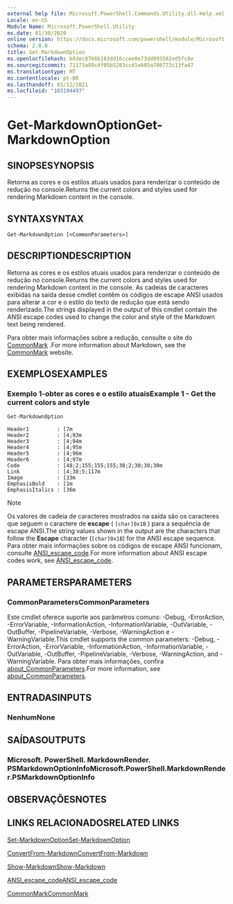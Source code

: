 ```yaml
---
external help file: Microsoft.PowerShell.Commands.Utility.dll-Help.xml
Locale: en-US
Module Name: Microsoft.PowerShell.Utility
ms.date: 01/30/2020
online version: https://docs.microsoft.com/powershell/module/Microsoft.PowerShell.Utility/Get-MarkdownOption?view=powershell-7&WT.mc_id=ps-gethelp
schema: 2.0.0
title: Get-MarkdownOption
ms.openlocfilehash: b4dec8766b283dd16ccee0e73dd893582ed5fc8e
ms.sourcegitcommit: 71173a89c4f05b5283ccd1e885a780773c13fa47
ms.translationtype: MT
ms.contentlocale: pt-BR
ms.lasthandoff: 03/12/2021
ms.locfileid: "103194497"
---
```

# <span data-ttu-id="56cc5-102">Get-MarkdownOption</span><span class="sxs-lookup"><span data-stu-id="56cc5-102">Get-MarkdownOption</span></span>

## <span data-ttu-id="56cc5-103">SINOPSE</span><span class="sxs-lookup"><span data-stu-id="56cc5-103">SYNOPSIS</span></span>
<span data-ttu-id="56cc5-104">Retorna as cores e os estilos atuais usados para renderizar o conteúdo de redução no console.</span><span class="sxs-lookup"><span data-stu-id="56cc5-104">Returns the current colors and styles used for rendering Markdown content in the console.</span></span>

## <span data-ttu-id="56cc5-105">SYNTAX</span><span class="sxs-lookup"><span data-stu-id="56cc5-105">SYNTAX</span></span>

```
Get-MarkdownOption [<CommonParameters>]
```

## <span data-ttu-id="56cc5-106">DESCRIPTION</span><span class="sxs-lookup"><span data-stu-id="56cc5-106">DESCRIPTION</span></span>

<span data-ttu-id="56cc5-107">Retorna as cores e os estilos atuais usados para renderizar o conteúdo de redução no console.</span><span class="sxs-lookup"><span data-stu-id="56cc5-107">Returns the current colors and styles used for rendering Markdown content in the console.</span></span> <span data-ttu-id="56cc5-108">As cadeias de caracteres exibidas na saída desse cmdlet contêm os códigos de escape ANSI usados para alterar a cor e o estilo do texto de redução que está sendo renderizado.</span><span class="sxs-lookup"><span data-stu-id="56cc5-108">The strings displayed in the output of this cmdlet contain the ANSI escape codes used to change the color and style of the Markdown text being rendered.</span></span>

<span data-ttu-id="56cc5-109">Para obter mais informações sobre a redução, consulte o site do [CommonMark](https://commonmark.org/) .</span><span class="sxs-lookup"><span data-stu-id="56cc5-109">For more information about Markdown, see the [CommonMark](https://commonmark.org/) website.</span></span>

## <span data-ttu-id="56cc5-110">EXEMPLOS</span><span class="sxs-lookup"><span data-stu-id="56cc5-110">EXAMPLES</span></span>

### <span data-ttu-id="56cc5-111">Exemplo 1-obter as cores e o estilo atuais</span><span class="sxs-lookup"><span data-stu-id="56cc5-111">Example 1 - Get the current colors and style</span></span>

```powershell
Get-MarkdownOption
```

```Output
Header1         : [7m
Header2         : [4;93m
Header3         : [4;94m
Header4         : [4;95m
Header5         : [4;96m
Header6         : [4;97m
Code            : [48;2;155;155;155;38;2;30;30;30m
Link            : [4;38;5;117m
Image           : [33m
EmphasisBold    : [1m
EmphasisItalics : [36m
```

> [!NOTE]
> <span data-ttu-id="56cc5-112">Os valores de cadeia de caracteres mostrados na saída são os caracteres que seguem o caractere de **escape** ( `[char]0x1B` ) para a sequência de escape ANSI.</span><span class="sxs-lookup"><span data-stu-id="56cc5-112">The string values shown in the output are the characters that follow the **Escape** character (`[char]0x1B`) for the ANSI escape sequence.</span></span> <span data-ttu-id="56cc5-113">Para obter mais informações sobre os códigos de escape ANSI funcionam, consulte [ANSI_escape_code](https://en.wikipedia.org/wiki/ANSI_escape_code).</span><span class="sxs-lookup"><span data-stu-id="56cc5-113">For more information about ANSI escape codes work, see [ANSI_escape_code](https://en.wikipedia.org/wiki/ANSI_escape_code).</span></span>

## <span data-ttu-id="56cc5-114">PARAMETERS</span><span class="sxs-lookup"><span data-stu-id="56cc5-114">PARAMETERS</span></span>

### <span data-ttu-id="56cc5-115">CommonParameters</span><span class="sxs-lookup"><span data-stu-id="56cc5-115">CommonParameters</span></span>

<span data-ttu-id="56cc5-116">Este cmdlet oferece suporte aos parâmetros comuns: -Debug, -ErrorAction, -ErrorVariable, -InformationAction, -InformationVariable, -OutVariable, -OutBuffer, -PipelineVariable, -Verbose, -WarningAction e -WarningVariable.</span><span class="sxs-lookup"><span data-stu-id="56cc5-116">This cmdlet supports the common parameters: -Debug, -ErrorAction, -ErrorVariable, -InformationAction, -InformationVariable, -OutVariable, -OutBuffer, -PipelineVariable, -Verbose, -WarningAction, and -WarningVariable.</span></span> <span data-ttu-id="56cc5-117">Para obter mais informações, confira [about_CommonParameters](https://go.microsoft.com/fwlink/?LinkID=113216).</span><span class="sxs-lookup"><span data-stu-id="56cc5-117">For more information, see [about_CommonParameters](https://go.microsoft.com/fwlink/?LinkID=113216).</span></span>

## <span data-ttu-id="56cc5-118">ENTRADAS</span><span class="sxs-lookup"><span data-stu-id="56cc5-118">INPUTS</span></span>

### <span data-ttu-id="56cc5-119">Nenhum</span><span class="sxs-lookup"><span data-stu-id="56cc5-119">None</span></span>

## <span data-ttu-id="56cc5-120">SAÍDAS</span><span class="sxs-lookup"><span data-stu-id="56cc5-120">OUTPUTS</span></span>

### <span data-ttu-id="56cc5-121">Microsoft. PowerShell. MarkdownRender. PSMarkdownOptionInfo</span><span class="sxs-lookup"><span data-stu-id="56cc5-121">Microsoft.PowerShell.MarkdownRender.PSMarkdownOptionInfo</span></span>

## <span data-ttu-id="56cc5-122">OBSERVAÇÕES</span><span class="sxs-lookup"><span data-stu-id="56cc5-122">NOTES</span></span>

## <span data-ttu-id="56cc5-123">LINKS RELACIONADOS</span><span class="sxs-lookup"><span data-stu-id="56cc5-123">RELATED LINKS</span></span>

[<span data-ttu-id="56cc5-124">Set-MarkdownOption</span><span class="sxs-lookup"><span data-stu-id="56cc5-124">Set-MarkdownOption</span></span>](Set-MarkdownOption.md)

[<span data-ttu-id="56cc5-125">ConvertFrom-Markdown</span><span class="sxs-lookup"><span data-stu-id="56cc5-125">ConvertFrom-Markdown</span></span>](ConvertFrom-Markdown.md)

[<span data-ttu-id="56cc5-126">Show-Markdown</span><span class="sxs-lookup"><span data-stu-id="56cc5-126">Show-Markdown</span></span>](Show-Markdown.md)

[<span data-ttu-id="56cc5-127">ANSI_escape_code</span><span class="sxs-lookup"><span data-stu-id="56cc5-127">ANSI_escape_code</span></span>](https://en.wikipedia.org/wiki/ANSI_escape_code)

[<span data-ttu-id="56cc5-128">CommonMark</span><span class="sxs-lookup"><span data-stu-id="56cc5-128">CommonMark</span></span>](https://commonmark.org/)
